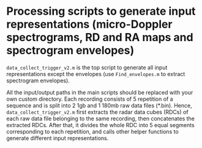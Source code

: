 # Processing scripts to generate input representations (micro-Doppler spectrograms, RD and RA maps and spectrogram envelopes)

`data_collect_trigger_v2.m` is the top script to generate all input representations except the envelopes (use `Find_envelopes.m` to extract spectrogram envelopes).

All the input/output paths in the main scripts should be replaced with your own custom directory. Each recording consists of 5 repetition of a sequence and is split
into 2 1gb and 1 180mb raw data files (\*.bin). Hence, `data_collect_trigger_v2.m` first extracts the radar data cubes (RDCs) of each raw data file belonging to the 
same recording, then concatenates the extracted RDCs. After that, it divides the whole RDC into 5 equal segments corresponding to each repetition, and calls other 
helper functions to generate different input representations. 
